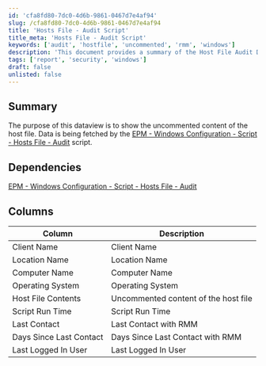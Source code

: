 ```yaml
---
id: 'cfa8fd80-7dc0-4d6b-9861-0467d7e4af94'
slug: /cfa8fd80-7dc0-4d6b-9861-0467d7e4af94
title: 'Hosts File - Audit Script'
title_meta: 'Hosts File - Audit Script'
keywords: ['audit', 'hostfile', 'uncommented', 'rmm', 'windows']
description: 'This document provides a summary of the Host File Audit Dataview, detailing the uncommented content of the host file fetched by the EPM - Windows Configuration script. It includes important columns such as Client Name, Location Name, Computer Name, and more, along with their descriptions.'
tags: ['report', 'security', 'windows']
draft: false
unlisted: false
---
```


## Summary

The purpose of this dataview is to show the uncommented content of the host file. Data is being fetched by the [EPM - Windows Configuration - Script - Hosts File - Audit](/docs/19d3cc45-e5bd-4705-b82d-c0657b2e6195) script.

## Dependencies

[EPM - Windows Configuration - Script - Hosts File - Audit](/docs/19d3cc45-e5bd-4705-b82d-c0657b2e6195)

## Columns

| Column                     | Description                                   |
|---------------------------|-----------------------------------------------|
| Client Name               | Client Name                                   |
| Location Name             | Location Name                                 |
| Computer Name             | Computer Name                                 |
| Operating System          | Operating System                              |
| Host File Contents        | Uncommented content of the host file         |
| Script Run Time           | Script Run Time                               |
| Last Contact              | Last Contact with RMM                         |
| Days Since Last Contact   | Days Since Last Contact with RMM              |
| Last Logged In User       | Last Logged In User                           |